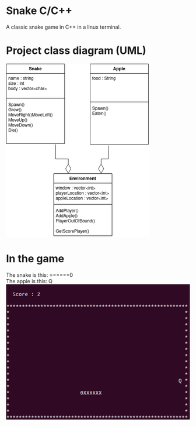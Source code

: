# Snake C/C++
A classic snake game in C++ in a linux terminal.

# Project class diagram (UML)
![alt text](https://github.com/greg-lee-surf/Snake/blob/main/ClassDiagram.png)

# In the game
The snake is this: ======0  
The apple is this: Q  
![alt text](https://github.com/greg-lee-surf/Snake/blob/main/Snake.png)
